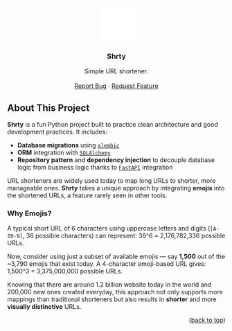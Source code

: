 <a name="readme-top"></a>

<br />
<div align="center">
  <a href="#">
    <img src="./public-assets/logo.svg" alt="Logo" width="80" height="80">
  </a>
  <h3 align="center">Shrty</h3>

  <p align="center">
    Simple URL shortener.
    <br />
    <br />
    <a href="https://github.com/pallandir/shrty-backend/issues">Report Bug</a>
    ·
    <a href="https://github.com/pallandir/shrty-backend/issues">Request Feature</a>
  </p>
</div>

## About This Project

**Shrty** is a fun Python project built to practice clean architecture and good development practices. It includes:

- **Database migrations** using [`alembic`](https://alembic.sqlalchemy.org/)
- **ORM** integration with [`SQLAlchemy`](https://www.sqlalchemy.org/)
- **Repository pattern** and **dependency injection** to decouple database logic from business logic thanks to [`FastAPI`](https://fastapi.tiangolo.com/) integration

URL shorteners are widely used today to map long URLs to shorter, more manageable ones. **Shrty** takes a unique approach by integrating **emojis** into the shortened URLs, a feature rarely seen in other tools.

### Why Emojis?

A typical short URL of 6 characters using uppercase letters and digits (`[A-Z0-9]`, 36 possible characters) can represent: 
36^6 = 2,176,782,336 possible URLs.

Now, consider using just a subset of available emojis — say **1,500** out of the ~3,790 emojis that exist today. A 4-character emoji-based URL gives:
1,500^3 = 3,375,000,000 possible URLs.

Knowing that there are around 1.2 billion website today in the world and 200,000 new ones created everyday, this approach not only supports more mappings than traditional shorteners but also results in **shorter** and more **visually distinctive** URLs.

<p align="right">(<a href="#readme-top">back to top</a>)</p>
